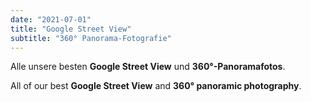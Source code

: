 ```yaml
---
date: "2021-07-01"
title: "Google Street View"
subtitle: "360° Panorama-Fotografie"
---
```


Alle unsere besten **Google Street View** und **360°-Panoramafotos**.

All of our best **Google Street View** and **360° panoramic photography**.
